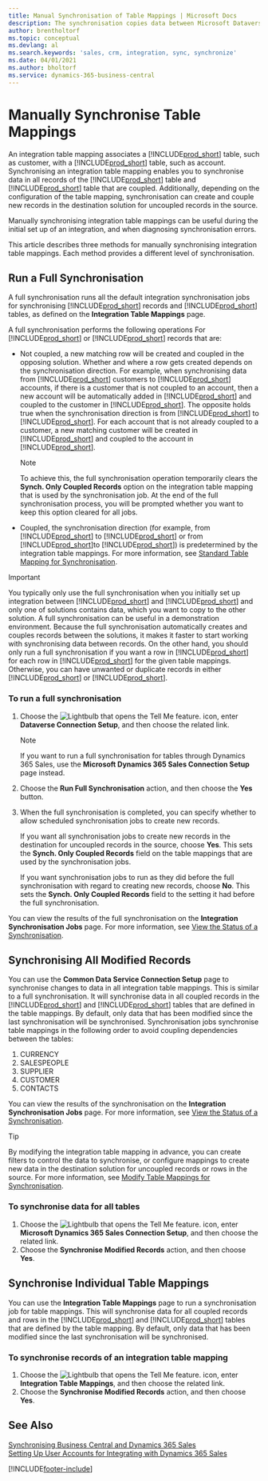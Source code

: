 ```yaml
---
title: Manual Synchronisation of Table Mappings | Microsoft Docs
description: The synchronisation copies data between Microsoft Dataverse tables and Business Central to keep both systems up-to-date.
author: brentholtorf
ms.topic: conceptual
ms.devlang: al
ms.search.keywords: 'sales, crm, integration, sync, synchronize'
ms.date: 04/01/2021
ms.author: bholtorf
ms.service: dynamics-365-business-central
---
```


# Manually Synchronise Table Mappings


An integration table mapping associates a [!INCLUDE[prod_short](includes/prod_short.md)] table, such as customer, with a [!INCLUDE[prod_short](includes/cds_long_md.md)] table, such as account. Synchronising an integration table mapping enables you to synchronise data in all records of the [!INCLUDE[prod_short](includes/prod_short.md)] table and [!INCLUDE[prod_short](includes/cds_long_md.md)] table that are coupled. Additionally, depending on the configuration of the table mapping, synchronisation can create and couple new records in the destination solution for uncoupled records in the source.  

Manually synchronising integration table mappings can be useful during the initial set up of an integration, and when diagnosing synchronisation errors.  

This article describes three methods for manually synchronising integration table mappings. Each method provides a different level of synchronisation.

## Run a Full Synchronisation
A full synchronisation runs all the default integration synchronisation jobs for synchronising [!INCLUDE[prod_short](includes/prod_short.md)] records and [!INCLUDE[prod_short](includes/cds_long_md.md)] tables, as defined on the **Integration Table Mappings** page. 

A full synchronisation performs the following operations For [!INCLUDE[prod_short](includes/prod_short.md)] or [!INCLUDE[prod_short](includes/cds_long_md.md)] records that are:

* Not coupled, a new matching row will be created and coupled in the opposing solution.
Whether and where a row gets created depends on the synchronisation direction. For example, when synchronising data from [!INCLUDE[prod_short](includes/prod_short.md)] customers to [!INCLUDE[prod_short](includes/cds_long_md.md)] accounts, if there is a customer that is not coupled to an account, then a new account will be automatically added in [!INCLUDE[prod_short](includes/cds_long_md.md)] and coupled to the customer in [!INCLUDE[prod_short](includes/prod_short.md)]. The opposite holds true when the synchronisation direction is from [!INCLUDE[prod_short](includes/cds_long_md.md)] to [!INCLUDE[prod_short](includes/prod_short.md)]. For each account that is not already coupled to a customer, a new matching customer will be created in [!INCLUDE[prod_short](includes/prod_short.md)] and coupled to the account in [!INCLUDE[prod_short](includes/cds_long_md.md)].  

     > [!NOTE]  
     >  To achieve this, the full synchronisation operation temporarily clears the **Synch. Only Coupled Records** option on the integration table mapping that is used by the synchronisation job. At the end of the full synchronisation process, you will be prompted whether you want to keep this option cleared for all jobs.  

* Coupled, the synchronisation direction (for example, from [!INCLUDE[prod_short](includes/prod_short.md)] to [!INCLUDE[prod_short](includes/cds_long_md.md)] or from [!INCLUDE[prod_short](includes/cds_long_md.md)]to [!INCLUDE[prod_short](includes/prod_short.md)]) is predetermined by the integration table mappings. For more information, see [Standard Table Mapping for Synchronisation](admin-synchronizing-business-central-and-sales.md#standard-table-mapping-for-synchronization).  

> [!IMPORTANT]  
>  You typically only use the full synchronisation when you initially set up integration between [!INCLUDE[prod_short](includes/prod_short.md)] and [!INCLUDE[prod_short](includes/cds_long_md.md)] and only one of solutions contains data, which you want to copy to the other solution. A full synchronisation can be useful in a demonstration environment. Because the full synchronisation automatically creates and couples records between the solutions, it makes it faster to start working with synchronising data between records. On the other hand, you should only run a full synchronisation if you want a row in [!INCLUDE[prod_short](includes/prod_short.md)] for each row in [!INCLUDE[prod_short](includes/cds_long_md.md)] for the given table mappings. Otherwise, you can have unwanted or duplicate records in either [!INCLUDE[prod_short](includes/prod_short.md)] or [!INCLUDE[prod_short](includes/cds_long_md.md)].  

### To run a full synchronisation  
1.  Choose the ![Lightbulb that opens the Tell Me feature.](media/ui-search/search_small.png "Tell me what you want to do") icon, enter **Dataverse Connection Setup**, and then choose the related link.

    > [!NOTE]
    > If you want to run a full synchronisation for tables through Dynamics 365 Sales, use the **Microsoft Dynamics 365 Sales Connection Setup** page instead.

2.  Choose the **Run Full Synchronisation** action, and then choose the **Yes** button.  
3.  When the full synchronisation is completed, you can specify whether to allow scheduled synchronisation jobs to create new records.  

    If you want all synchronisation jobs to create new records in the destination for uncoupled records in the source, choose **Yes**. This sets the **Synch. Only Coupled Records** field on the table mappings that are used by the synchronisation jobs.  

    If you want synchronisation jobs to run as they did before the full synchronisation with regard to creating new records, choose **No**. This sets the **Synch. Only Coupled Records** field to the setting it had before the full synchronisation.  

You can view the results of the full synchronisation on the **Integration Synchronisation Jobs** page. For more information, see [View the Status of a Synchronisation](admin-how-to-view-synchronization-status.md).  

## Synchronising All Modified Records
You can use the **Common Data Service Connection Setup** page to synchronise changes to data in all integration table mappings. This is similar to a full synchronisation. It will synchronise data in all coupled records in the [!INCLUDE[prod_short](includes/prod_short.md)] and [!INCLUDE[prod_short](includes/cds_long_md.md)] tables that are defined in the table mappings. By default, only data that has been modified since the last synchronisation will be synchronised. Synchronisation jobs synchronise table mappings in the following order to avoid coupling dependencies between the tables:  

1.  CURRENCY  
2.  SALESPEOPLE  
3.  SUPPLIER  
4.  CUSTOMER  
5.  CONTACTS  

You can view the results of the synchronisation on the **Integration Synchronisation Jobs** page. For more information, see [View the Status of a Synchronisation](admin-how-to-view-synchronization-status.md).  

> [!TIP]  
>  By modifying the integration table mapping in advance, you can create filters to control the data to synchronise, or configure mappings to create new data in the destination solution for uncoupled records or rows in the source. For more information, see [Modify Table Mappings for Synchronisation](admin-how-to-modify-table-mappings-for-synchronization.md).

### To synchronise data for all tables  
1.  Choose the ![Lightbulb that opens the Tell Me feature.](media/ui-search/search_small.png "Tell me what you want to do") icon, enter **Microsoft Dynamics 365 Sales Connection Setup**, and then choose the related link.
2.  Choose the **Synchronise Modified Records** action, and then choose **Yes**.  

## Synchronise Individual Table Mappings
You can use the **Integration Table Mappings** page to run a synchronisation job for table mappings. This will synchronise data for all coupled records and rows in the [!INCLUDE[prod_short](includes/prod_short.md)] and [!INCLUDE[prod_short](includes/cds_long_md.md)] tables that are defined by the table mapping. By default, only data that has been modified since the last synchronisation will be synchronised.  

### To synchronise records of an integration table mapping  
1.  Choose the ![Lightbulb that opens the Tell Me feature.](media/ui-search/search_small.png "Tell me what you want to do") icon, enter **Integration Table Mappings**, and then choose the related link.
2.  Choose the **Synchronise Modified Records** action, and then choose **Yes**.  

## See Also  
[Synchronising Business Central and Dynamics 365 Sales](admin-synchronizing-business-central-and-sales.md)   
[Setting Up User Accounts for Integrating with Dynamics 365 Sales](admin-setting-up-integration-with-dynamics-sales.md)   


[!INCLUDE[footer-include](includes/footer-banner.md)]